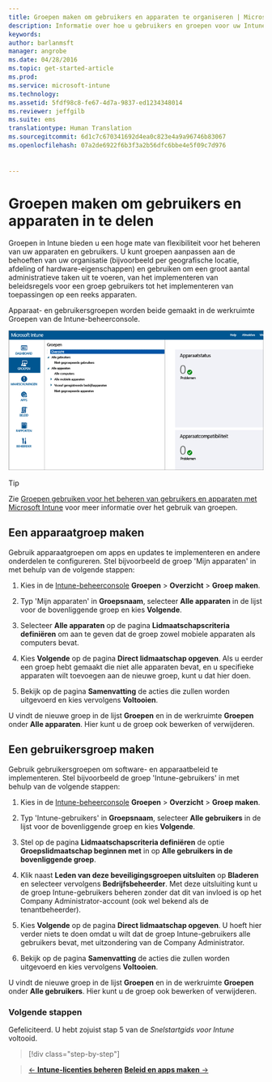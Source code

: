 ```yaml
---
title: Groepen maken om gebruikers en apparaten te organiseren | Microsoft Intune
description: Informatie over hoe u gebruikers en groepen voor uw Intune-abonnement kunt maken
keywords: 
author: barlanmsft
manager: angrobe
ms.date: 04/28/2016
ms.topic: get-started-article
ms.prod: 
ms.service: microsoft-intune
ms.technology: 
ms.assetid: 5fdf98c8-fe67-4d7a-9837-ed1234348014
ms.reviewer: jeffgilb
ms.suite: ems
translationtype: Human Translation
ms.sourcegitcommit: 6d1c7c670341692d4ea0c823e4a9a96746b83067
ms.openlocfilehash: 07a2de6922f6b3f3a2b56dfc6bbe4e5f09c7d976


---
```



# Groepen maken om gebruikers en apparaten in te delen
Groepen in Intune bieden u een hoge mate van flexibiliteit voor het beheren van uw apparaten en gebruikers. U kunt groepen aanpassen aan de behoeften van uw organisatie (bijvoorbeeld per geografische locatie, afdeling of hardware-eigenschappen) en gebruiken om een groot aantal administratieve taken uit te voeren, van het implementeren van beleidsregels voor een groep gebruikers tot het implementeren van toepassingen op een reeks apparaten.

Apparaat- en gebruikersgroepen worden beide gemaakt in de werkruimte Groepen van de Intune-beheerconsole.

![Werkruimte Groepen op de beheerconsole](./media/groups.png)


> [!TIP]
> Zie [Groepen gebruiken voor het beheren van gebruikers en apparaten met Microsoft Intune](/intune/deploy-use/use-groups-to-manage-users-and-devices-with-microsoft-intune) voor meer informatie over het gebruik van groepen.


## Een apparaatgroep maken
Gebruik apparaatgroepen om apps en updates te implementeren en andere onderdelen te configureren. Stel bijvoorbeeld de groep 'Mijn apparaten' in met behulp van de volgende stappen:

1.  Kies in de [Intune-beheerconsole](https://manage.microsoft.com/) **Groepen** > **Overzicht** > **Groep maken**.

2.  Typ 'Mijn apparaten' in **Groepsnaam**, selecteer **Alle apparaten** in de lijst voor de bovenliggende groep en kies **Volgende**.

3.  Selecteer **Alle apparaten** op de pagina **Lidmaatschapscriteria definiëren** om aan te geven dat de groep zowel mobiele apparaten als computers bevat.

4.  Kies **Volgende** op de pagina **Direct lidmaatschap opgeven**. Als u eerder een groep hebt gemaakt die niet alle apparaten bevat, en u specifieke apparaten wilt toevoegen aan de nieuwe groep, kunt u dat hier doen.

5.  Bekijk op de pagina **Samenvatting** de acties die zullen worden uitgevoerd en kies vervolgens **Voltooien**.

U vindt de nieuwe groep in de lijst **Groepen** en in de werkruimte **Groepen** onder **Alle apparaten**. Hier kunt u de groep ook bewerken of verwijderen.

## Een gebruikersgroep maken
Gebruik gebruikersgroepen om software- en apparaatbeleid te implementeren. Stel bijvoorbeeld de groep 'Intune-gebruikers' in met behulp van de volgende stappen:

1.  Kies in de [Intune-beheerconsole](https://manage.microsoft.com/) **Groepen** > **Overzicht** > **Groep maken**.

2.  Typ 'Intune-gebruikers' in **Groepsnaam**, selecteer **Alle gebruikers** in de lijst voor de bovenliggende groep en kies **Volgende**.

3.  Stel op de pagina **Lidmaatschapscriteria definiëren** de optie **Groepslidmaatschap beginnen met** in op **Alle gebruikers in de bovenliggende groep**.

4.  Klik naast **Leden van deze beveiligingsgroepen uitsluiten** op **Bladeren** en selecteer vervolgens **Bedrijfsbeheerder**. Met deze uitsluiting kunt u de groep Intune-gebruikers beheren zonder dat dit van invloed is op het Company Administrator-account (ook wel bekend als de tenantbeheerder).

5.  Kies **Volgende** op de pagina **Direct lidmaatschap opgeven**. U hoeft hier verder niets te doen omdat u wilt dat de groep Intune-gebruikers alle gebruikers bevat, met uitzondering van de Company Administrator.

6.  Bekijk op de pagina **Samenvatting** de acties die zullen worden uitgevoerd en kies vervolgens **Voltooien**.

U vindt de nieuwe groep in de lijst **Groepen** en in de werkruimte **Groepen** onder **Alle gebruikers**. Hier kunt u de groep ook bewerken of verwijderen.



### Volgende stappen
Gefeliciteerd. U hebt zojuist stap 5 van de *Snelstartgids voor Intune* voltooid.

>[!div class="step-by-step"]

>[&larr; **Intune-licenties beheren**](.\start-with-a-paid-subscription-to-microsoft-intune-step-4.md)       [**Beleid en apps maken** &rarr;](.\start-with-a-paid-subscription-to-microsoft-intune-step-6.md)  



<!--HONumber=Aug16_HO4-->


